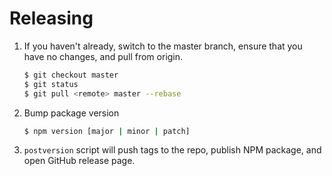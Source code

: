 # Releasing

1. If you haven't already, switch to the master branch, ensure that you have no changes, and pull from origin.

   ```sh
   $ git checkout master
   $ git status
   $ git pull <remote> master --rebase
   ```

1. Bump package version

   ```sh
   $ npm version [major | minor | patch]
   ```

1. `postversion` script will push tags to the repo, publish NPM package, and open GitHub release page.
